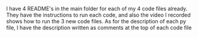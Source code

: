 I have 4 README's in the main folder for each of my 4 code files already. They have the instructions to run each code, and also the video I recorded shows how to run the 3 new code files. As for the description of each py file, I have the description written as comments at the top of each code file
